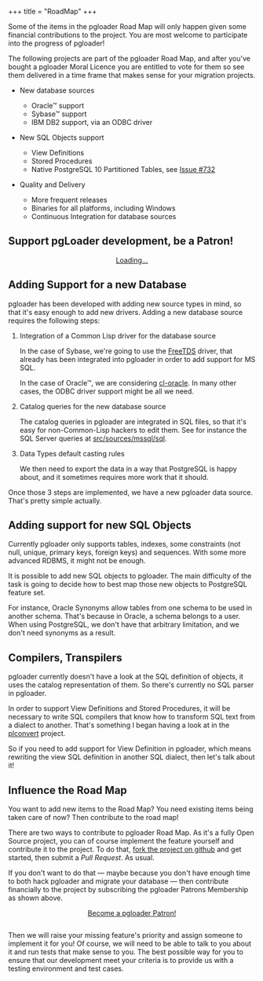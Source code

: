+++
title = "RoadMap"
+++

Some of the items in the pgloader Road Map will only happen given some
financial contributions to the project. You are most welcome to participate
into the progress of pgloader!

The following projects are part of the pgloader Road Map, and after you've
bought a pgloader Moral Licence you are entitled to vote for them so see
them delivered in a time frame that makes sense for your migration projects.

  - New database sources

    - Oracle™ support
    - Sybase™ support
    - IBM DB2 support, via an ODBC driver
    
  - New SQL Objects support
  
    - View Definitions
    - Stored Procedures
    - Native PostgreSQL 10 Partitioned Tables, see [Issue #732](https://github.com/dimitri/pgloader/issues/732)

  - Quality and Delivery
  
    - More frequent releases
    - Binaries for all platforms, including Windows
    - Continuous Integration for database sources

## Support pgLoader development, be a Patron!

<center>
    <script src="https://gumroad.com/js/gumroad-embed.js"></script>
    <div class="gumroad-product-embed" data-gumroad-product-id="CjXn">
        <a href="https://gumroad.com/l/CjXn">Loading...</a>
    </div>
</center>

## Adding Support for a new Database 

pgloader has been developed with adding new source types in mind, so that
it's easy enough to add new drivers. Adding a new database source requires
the following steps:

  1. Integration of a Common Lisp driver for the database source
  
     In the case of Sybase, we're going to use the
     [FreeTDS](http://www.freetds.org) driver, that already has been
     integrated into pgloader in order to add support for MS SQL.
     
     In the case of Oracle™, we are considering
     [cl-oracle](https://github.com/archimag/cl-oracle). In many other
     cases, the ODBC driver support might be all we need.
     
  2. Catalog queries for the new database source
  
     The catalog queries in pgloader are integrated in SQL files, so that
     it's easy for non-Common-Lisp hackers to edit them. See for instance
     the SQL Server queries at
     [src/sources/mssql/sql](https://github.com/dimitri/pgloader/tree/master/src/sources/mssql/sql).
     
  3. Data Types default casting rules
  
     We then need to export the data in a way that PostgreSQL is happy
     about, and it sometimes requires more work that it should.
     
Once those 3 steps are implemented, we have a new pgloader data source.
That's pretty simple actually.

## Adding support for new SQL Objects

Currently pgloader only supports tables, indexes, some constraints (not
null, unique, primary keys, foreign keys) and sequences. With some more
advanced RDBMS, it might not be enough.

It is possible to add new SQL objects to pgloader. The main difficulty of
the task is going to decide how to best map those new objects to PostgreSQL
feature set.

For instance, Oracle Synonyms allow tables from one schema to be used in
another schema. That's because in Oracle, a schema belongs to a user. When
using PostgreSQL, we don't have that arbitrary limitation, and we don't need
synonyms as a result.

## Compilers, Transpilers

pgloader currently doesn't have a look at the SQL definition of objects, it
uses the catalog representation of them. So there's currently no SQL parser
in pgloader.

In order to support View Definitions and Stored Procedures, it will be
necessary to write SQL compilers that know how to transform SQL text from a
dialect to another. That's something I began having a look at in the
[plconvert](https://github.com/dimitri/plconvert) project.

So if you need to add support for View Definition in pgloader, which means
rewriting the view SQL definition in another SQL dialect, then let's talk
about it!

## Influence the Road Map

You want to add new items to the Road Map? You need existing items being
taken care of now? Then contribute to the road map!

There are two ways to contribute to pgloader Road Map. As it's a fully Open
Source project, you can of course implement the feature yourself and
contribute it to the project. To do that, [fork the project on
github](https://github.com/dimitri/pgloader) and get started, then submit a
*Pull Request*. As usual.

If you don't want to do that — maybe because you don't have enough time to
both hack pgloader and migrate your database — then contribute financially
to the project by subscribing the pgloader Patrons Membership as shown
above.

<center style="margin-bottom: 2em">
 <a class="btn" href="https://gum.co/CjXn" target="_blank">
    Become a pgloader Patron!
 </a> 
</center>

Then we will raise your missing feature's priority and assign someone to
implement it for you! Of course, we will need to be able to talk to you
about it and run tests that make sense to you. The best possible way for you
to ensure that our development meet your criteria is to provide us with a
testing environment and test cases.
